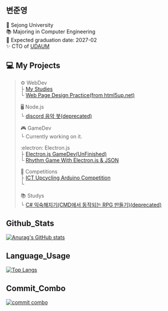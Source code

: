 ## 변준영
🏫 Sejong University  
📚 Majoring in Computer Engineering  
📅 Expected graduation date: 2027-02  
✨ CTO of [UDAUM](https://instagram.com/udaum_official?utm_medium=copy_link)

## 💻 My Projects
> ⚙️ WebDev  
> ├ [My Studies](https://github.com/bjy0212/webprojects)  
> └ [Web Page Design Practice(from html5up.net)](https://github.com/bjy0212/yoonjinyoung)
>   
> 🖥️ Node.js  
> └ [discord 음악 봇(deprecated)](https://github.com/bjy0212/discord-music-bot)
>   
> 🎮 GameDev  
> └ Currently working on it.  
>     
> :electron: Electron.js  
> ├ [Electron.js GameDev(UnFinished)](https://github.com/bjy0212/electron_game)  
> └ [Rhythm Game With Electron.js & JSON](https://github.com/bjy0212/rhythm)  
>   
> 🏅 Competitions  
> ├ [ICT Upcycling Arduino Competition](https://github.com/bjy0212/arduino_rain_alarm)  
> └ 
>   
> 📚 Studys  
> └ [C# 익숙해지기(CMD에서 동작되는 RPG 만들기)(deprecated)](https://github.com/bjy0212/TextRPG)

## Github_Stats  
[![Anurag's GitHub stats](https://github-readme-stats.vercel.app/api?username=bjy0212&hide=prs,issues&theme=material-palenight)](https://github.com/anuraghazra/github-readme-stats)  

## Language_Usage  
[![Top Langs](https://github-readme-stats.vercel.app/api/top-langs/?username=bjy0212&layout=compact&theme=material-palenight)](https://github.com/anuraghazra/github-readme-stats)  

## Commit_Combo
[![commit combo](http://commitcombo.com/get?user=bjy0212&theme=Indigo&v=1)](https://github.com/devxb/commitcombo)
<!--
**bjy0212/bjy0212** is a ✨ _special_ ✨ repository because its `README.md` (this file) appears on your GitHub profile.

Here are some ideas to get you started:

- 🔭 I’m currently working on ...
- 🌱 I’m currently learning ...
- 👯 I’m looking to collaborate on ...
- 🤔 I’m looking for help with ...
- 💬 Ask me about ...
- 📫 How to reach me: ...
- 😄 Pronouns: ...
- ⚡ Fun fact: ...
-->
